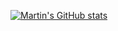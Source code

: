 [![Martin's GitHub stats](https://github-readme-stats.vercel.app/api?username=xixiangzouyibian&theme=cobalt&show_icons=true&hide=contribs)](https://github.com/anuraghazra/github-readme-stats)
